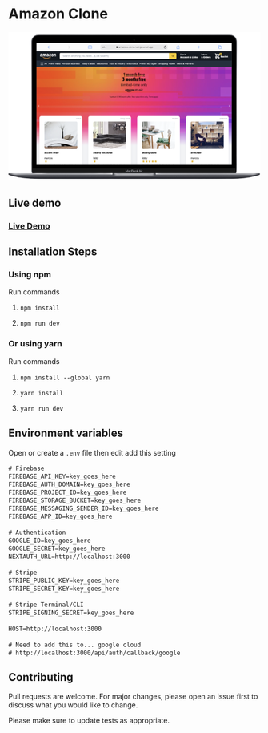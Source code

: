# Amazon Clone

![Template Screenshot](TemplateScreenshot.png?raw=true "Template Screenshot")

## Live demo

### [Live Demo](https://amazone-clone-next-js.vercel.app)

## Installation Steps

### Using npm

Run commands

1. `npm install`

2. `npm run dev`

### Or using yarn

Run commands

1. `npm install --global yarn`

2. `yarn install`

3. `yarn run dev`

## Environment variables

Open or create a `.env` file then edit add this setting

```
# Firebase
FIREBASE_API_KEY=key_goes_here
FIREBASE_AUTH_DOMAIN=key_goes_here
FIREBASE_PROJECT_ID=key_goes_here
FIREBASE_STORAGE_BUCKET=key_goes_here
FIREBASE_MESSAGING_SENDER_ID=key_goes_here
FIREBASE_APP_ID=key_goes_here

# Authentication
GOOGLE_ID=key_goes_here
GOOGLE_SECRET=key_goes_here
NEXTAUTH_URL=http://localhost:3000

# Stripe
STRIPE_PUBLIC_KEY=key_goes_here
STRIPE_SECRET_KEY=key_goes_here

# Stripe Terminal/CLI
STRIPE_SIGNING_SECRET=key_goes_here

HOST=http://localhost:3000

# Need to add this to... google cloud
# http://localhost:3000/api/auth/callback/google
```

## Contributing

Pull requests are welcome. For major changes, please open an issue first to discuss what you would like to change.

Please make sure to update tests as appropriate.
